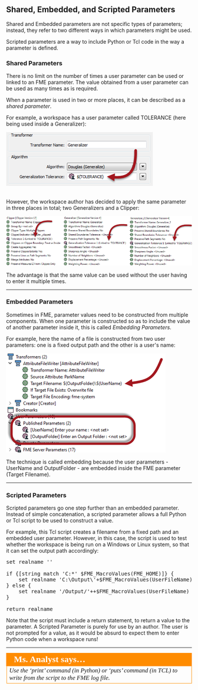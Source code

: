 ## Shared, Embedded, and Scripted Parameters ##

Shared and Embedded parameters are not specific types of parameters; instead, they refer to two different ways in which parameters might be used.

Scripted parameters are a way to include Python or Tcl code in the way a parameter is defined.


### Shared Parameters ###
There is no limit on the number of times a user parameter can be used or linked to an FME parameter. The value obtained from a user parameter can be used as many times as is required.

When a parameter is used in two or more places, it can be described as a *shared parameter*.

For example, a workspace has a user parameter called TOLERANCE (here being used inside a Generalizer):

![](./Images/Img4.029.GeneralizerUsingUserParameter.png) 

<br>However, the workspace author has decided to apply the same parameter in three places in total; two Generalizers and a Clipper:

![](./Images/Img4.030.SharedToleranceParameter.png) 

The advantage is that the same value can be used without the user having to enter it multiple times.

---

### Embedded Parameters ###
Sometimes in FME, parameter values need to be constructed from multiple components. When one parameter is constructed so as to include the value of another parameter inside it, this is called *Embedding Parameters*.  

For example, here the name of a file is constructed from two user parameters: one is a fixed output path and the other is a user's name:

![](./Images/Img4.031.EmbeddedParameter.png)

The technique is called embedding because the user parameters - UserName and OutputFolder - are embedded inside the FME parameter (Target Filename). 

---

### Scripted Parameters ###

Scripted parameters go one step further than an embedded parameter. Instead of simple concatenation, a scripted parameter allows a full Python or Tcl script to be used to construct a value.

For example, this Tcl script creates a filename from a fixed path and an embedded user parameter. However, in this case, the script is used to test whether the workspace is being run on a Windows or Linux system, so that it can set the output path accordingly:

<pre>
set realname ''

if {[string match 'C:*' $FME_MacroValues(FME_HOME)]} {
	set realname 'C:\Output\'+$FME_MacroValues(UserFileName)
} else {
	set realname '/Output/'++$FME_MacroValues(UserFileName)
}

return realname
</pre>


Note that the script must include a return statement, to return a value to the parameter. A Scripted Parameter is purely for use by an author. The user is not prompted for a value, as it would be absurd to expect them to enter Python code when a workspace runs!

---

<table style="border-spacing: 0px">
<tr>
<td style="vertical-align:middle;background-color:darkorange;border: 2px solid darkorange">
<i class="fa fa-quote-left fa-lg fa-pull-left fa-fw" style="color:white;padding-right: 12px;vertical-align:text-top"></i>
<span style="color:white;font-size:x-large;font-weight: bold;font-family:serif">Ms. Analyst says…</span>
</td>
</tr>

<tr>
<td style="border: 1px solid darkorange">
<span style="font-family:serif; font-style:italic; font-size:larger">
Use the ‘print’ command (in Python) or ‘puts’ command (in TCL) to write from the script to the FME log file.
</span>
</td>
</tr>
</table>